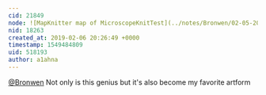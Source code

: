 ```yaml
---
cid: 21849
node: ![MapKnitter map of MicroscopeKnitTest](../notes/Bronwen/02-05-2019/mapknitter-map-of-microscopeknittest)
nid: 18263
created_at: 2019-02-06 20:26:49 +0000
timestamp: 1549484809
uid: 518193
author: a1ahna
---
```


 [@Bronwen](/profile/Bronwen) Not only is this genius but it's also become my favorite artform 